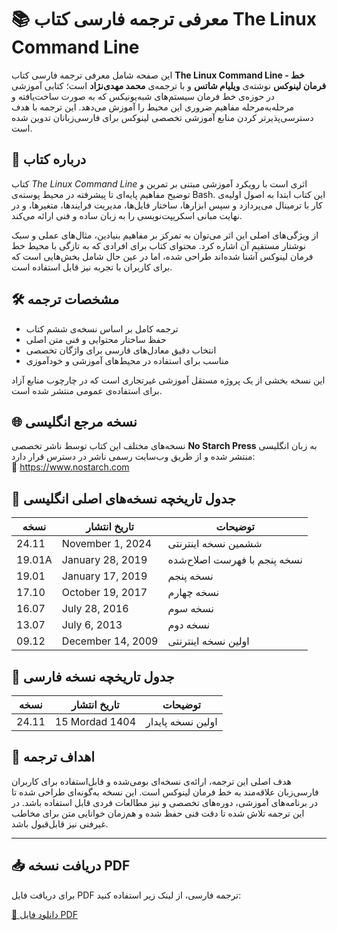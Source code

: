 # 📚 معرفی ترجمه فارسی کتاب The Linux Command Line

این صفحه شامل معرفی ترجمه فارسی کتاب **The Linux Command Line - خط فرمان لینوکس** نوشته‌ی **ویلیام شاتس** و با ترجمه‌ی **محمد مهدی‌نژاد** است؛ کتابی آموزشی در حوزه‌ی خط فرمان سیستم‌های شبه‌یونیکس که به صورت ساخت‌یافته و مرحله‌به‌مرحله مفاهیم ضروری این محیط را آموزش می‌دهد. این ترجمه با هدف دسترسی‌پذیرتر کردن منابع آموزشی تخصصی لینوکس برای فارسی‌زبانان تدوین شده است.

## 📖 درباره کتاب

کتاب *The Linux Command Line* اثری است با رویکرد آموزشی مبتنی بر تمرین و توضیح مفاهیم پایه‌ای تا پیشرفته در محیط پوسته‌ی Bash. این کتاب ابتدا به اصول اولیه‌ی کار با ترمینال می‌پردازد و سپس ابزارها، ساختار فایل‌ها، مدیریت فرایندها، متغیرها، و در نهایت مبانی اسکریپت‌نویسی را به زبان ساده و فنی ارائه می‌کند.

از ویژگی‌های اصلی این اثر می‌توان به تمرکز بر مفاهیم بنیادین، مثال‌های عملی و سبک نوشتار مستقیم آن اشاره کرد. محتوای کتاب برای افرادی که به تازگی با محیط خط فرمان لینوکس آشنا شده‌اند طراحی شده، اما در عین حال شامل بخش‌هایی است که برای کاربران با تجربه نیز قابل استفاده است.

## 🛠️ مشخصات ترجمه

- ترجمه کامل بر اساس نسخه‌ی ششم کتاب
- حفظ ساختار محتوایی و فنی متن اصلی
- انتخاب دقیق معادل‌های فارسی برای واژگان تخصصی
- مناسب برای استفاده در محیط‌های آموزشی و خودآموزی

این نسخه بخشی از یک پروژه مستقل آموزشی غیرتجاری است که در چارچوب منابع آزاد برای استفاده‌ی عمومی منتشر شده است.

## 🌐 نسخه مرجع انگلیسی

نسخه‌های مختلف این کتاب توسط ناشر تخصصی **No Starch Press** به زبان انگلیسی منتشر شده و از طریق وب‌سایت رسمی ناشر در دسترس قرار دارد:  
🔗 https://www.nostarch.com

## 📅 جدول تاریخچه نسخه‌های اصلی انگلیسی

| نسخه    | تاریخ انتشار       | توضیحات                          |
|---------|--------------------|----------------------------------|
| 24.11   | November 1, 2024   | ششمین نسخه اینترنتی             |
| 19.01A  | January 28, 2019   | نسخه پنجم با فهرست اصلاح‌شده    |
| 19.01   | January 17, 2019   | نسخه پنجم                       |
| 17.10   | October 19, 2017   | نسخه چهارم                      |
| 16.07   | July 28, 2016      | نسخه سوم                        |
| 13.07   | July 6, 2013       | نسخه دوم                        |
| 09.12   | December 14, 2009  | اولین نسخه اینترنتی             |

## 📅 جدول تاریخچه نسخه فارسی

| نسخه    | تاریخ انتشار        | توضیحات              |
|---------|---------------------|-----------------------|
| 24.11   | 15 Mordad 1404      | اولین نسخه پایدار     |

## 🎯 اهداف ترجمه

هدف اصلی این ترجمه، ارائه‌ی نسخه‌ای بومی‌شده و قابل‌استفاده برای کاربران فارسی‌زبان علاقه‌مند به خط فرمان لینوکس است. این نسخه به‌گونه‌ای طراحی شده تا در برنامه‌های آموزشی، دوره‌های تخصصی و نیز مطالعات فردی قابل استفاده باشد. در این ترجمه تلاش شده تا دقت فنی حفظ شده و هم‌زمان خوانایی متن برای مخاطب غیرفنی نیز قابل‌قبول باشد.

---

## 📥 دریافت نسخه PDF

برای دریافت فایل PDF ترجمه فارسی، از لینک زیر استفاده کنید:

[📄 دانلود فایل PDF](./linux-command-line-fa.pdf)
